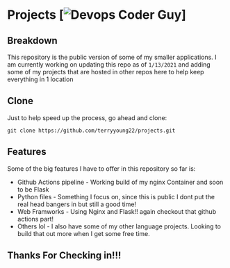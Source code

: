# Projects [![Devops Coder Guy](https://cdn.rawgit.com/sindresorhus/awesome/d7305f38d29fed78fa85652e3a63e154dd8e8829/media/badge.svg)]

## Breakdown
This repository is the public version of some of my smaller applications. I am currently working on updating this repo as of `1/13/2021` and adding some of my projects that are hosted in other repos here to help keep everything in 1 location

## Clone
Just to help speed up the process, go ahead and clone:

```git clone https://github.com/terryyoung22/projects.git```


## Features
Some of the big features I have to offer in this repository so far is:

* Github Actions pipeline - Working build of my nginx Container and soon to be Flask
* Python files - Something I focus on, since this is public I dont put the real head bangers in but still a good time!
* Web Framworks - Using Nginx and Flask!! again checkout that github actions part!
* Others lol - I also have some of my other language projects. Looking to build that out more when I get some free time.




## Thanks For Checking in!!! 